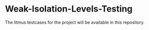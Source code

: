 # Weak-Isolation-Levels-Testing
The litmus testcases for the project will be available in this repository. 
